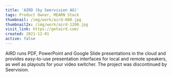 ```yaml
---
title: 'AIRD (by Seervision AG)'
tags: Product Owner, MEARN Stack
thumbnail: /img/work/aird-600.jpg
thumbnail2x: /img/work/aird-1200.jpg
visit_link: https://getaird.com/
created: 2021-12-01
active: false
---
```


AIRD runs PDF, PowerPoint and Google Slide presentations in the cloud and provides easy-to-use presentation interfaces for local and remote speakers, as well as playouts for your video switcher. The project was discontinued by Seervision.

